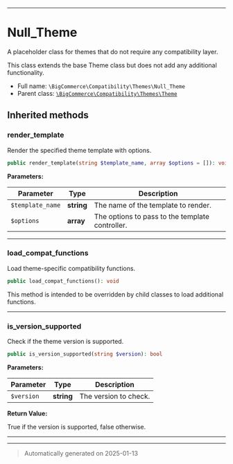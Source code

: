 ***

# Null_Theme

A placeholder class for themes that do not require any compatibility layer.

This class extends the base Theme class but does not add any additional functionality.

* Full name: `\BigCommerce\Compatibility\Themes\Null_Theme`
* Parent class: [`\BigCommerce\Compatibility\Themes\Theme`](./classes/BigCommerce/Compatibility/Themes/Theme.md)






## Inherited methods


### render_template

Render the specified theme template with options.

```php
public render_template(string $template_name, array $options = []): void
```








**Parameters:**

| Parameter | Type | Description |
|-----------|------|-------------|
| `$template_name` | **string** | The name of the template to render. |
| `$options` | **array** | The options to pass to the template controller. |





***

### load_compat_functions

Load theme-specific compatibility functions.

```php
public load_compat_functions(): void
```

This method is intended to be overridden by child classes to load additional functions.










***

### is_version_supported

Check if the theme version is supported.

```php
public is_version_supported(string $version): bool
```








**Parameters:**

| Parameter | Type | Description |
|-----------|------|-------------|
| `$version` | **string** | The version to check. |


**Return Value:**

True if the version is supported, false otherwise.




***


***
> Automatically generated on 2025-01-13
